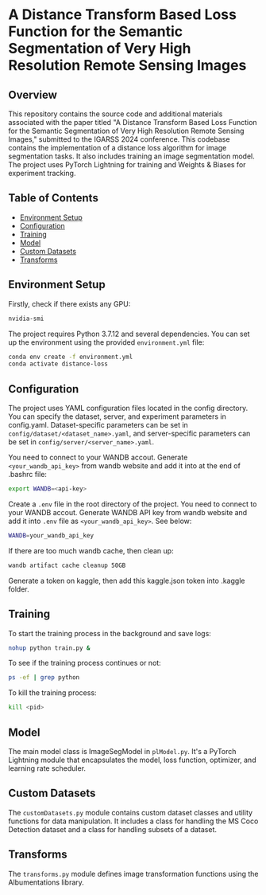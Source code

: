# A Distance Transform Based Loss Function for the Semantic Segmentation of Very High Resolution Remote Sensing Images

## Overview
This repository contains the source code and additional materials associated with the paper titled "A Distance Transform Based Loss Function for the Semantic Segmentation of Very High Resolution Remote Sensing Images," submitted to the IGARSS 2024 conference. This codebase contains the implementation of a distance loss algorithm for image segmentation tasks. It also includes training an image segmentation model. The project uses PyTorch Lightning for training and Weights & Biases for experiment tracking.

## Table of Contents
- [Environment Setup](#environment-etup)
- [Configuration](#configuration)
- [Training](#training)
- [Model](#model)
- [Custom Datasets](#custom-datasets)
- [Transforms](#transforms)

## Environment Setup
Firstly, check if there exists any GPU:

```bash
nvidia-smi
```

The project requires Python 3.7.12 and several dependencies. You can set up the environment using the provided `environment.yml` file:

```bash
conda env create -f environment.yml
conda activate distance-loss
```
## Configuration
The project uses YAML configuration files located in the config directory. You can specify the dataset, server, and experiment parameters in config.yaml. Dataset-specific parameters can be set in `config/dataset/<dataset_name>.yaml`, and server-specific parameters can be set in `config/server/<server_name>.yaml`.

You need to connect to your WANDB accout. Generate `<your_wandb_api_key>` from wandb website and add it into at the end of .bashrc file:

```bash
export WANDB=<api-key>
```

Create a `.env` file in the root directory of the project. You need to connect to your WANDB accout. Generate WANDB API key from wandb website and add it into `.env` file as  `<your_wandb_api_key>`. See below:

```bash
WANDB=your_wandb_api_key
```

If there are too much wandb cache, then clean up:

```bash
wandb artifact cache cleanup 50GB
```

Generate a token on kaggle, then add this kaggle.json token into .kaggle folder.

## Training
To start the training process in the background and save logs:

```bash
nohup python train.py &
```
To see if the training process continues or not:

```bash
ps -ef | grep python
```
To kill the training process:

```bash
kill <pid>
```
## Model
The main model class is ImageSegModel in `plModel.py`. It's a PyTorch Lightning module that encapsulates the model, loss function, optimizer, and learning rate scheduler.

## Custom Datasets
The `customDatasets.py` module contains custom dataset classes and utility functions for data manipulation. It includes a class for handling the MS Coco Detection dataset and a class for handling subsets of a dataset.

## Transforms
The `transforms.py` module defines image transformation functions using the Albumentations library.
